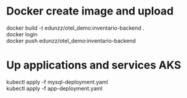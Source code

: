 # Docker create image and upload
docker build -t edunzz/otel_demo:inventario-backend .
<br>
docker login
<br>
docker push edunzz/otel_demo:inventario-backend
<br>
# Up applications and services AKS
kubectl apply -f mysql-deployment.yaml
<br>
kubectl apply -f app-deployment.yaml
<br>

